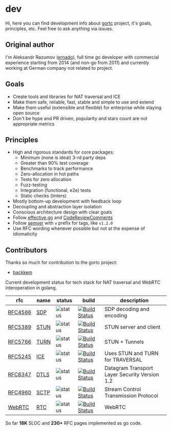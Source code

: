 # dev

Hi, here you can find development info about [gortc](https://gortc.io) project, it's goals,
principles, etc. Feel free to ask anything via issues.

## Original author
I'm Aleksandr Razumov ([ernado](https://github.com/ernado)), full time go developer with commercial experience
starting from 2014 (and non-go from 2011) and currently working at
German company not related to project.

## Goals
* Create tools and libraries for NAT traversal and ICE
* Make them safe, reliable, fast, stable and simple to use and extend
* Make them useful (extensible and flexible) for enterprise while staying open source
* Don't be hype and PR driven, popularity and stars count are not appropriate metrics

## Principles
* High and rigorous standards for core packages:
    * Minimum (none is ideal) 3-rd party deps
    * Greater than 90% test coverage
    * Benchmarks to track performance
    * Zero-allocation in hot paths
    * Tests for zero allocation
    * Fuzz-testing
    * Integration (functional, e2e) tests
    * Static checks (linters)
* Mostly bottom-up development with feedback loop
* Decoupling and abstraction layer isolation
* Conscious architecture design with clear goals
* Follow [effective go](https://golang.org/doc/effective_go.html) and [CodeReviewComments](https://github.com/golang/go/wiki/CodeReviewComments)
* Follow [semver](https://semver.org/) with `v` prefix for tags, like `v1.2.0`
* Use RFC wording whenever possible but not at the expense of idiomaticity

## Contributors
Thanks so much for contribution to the gortc project:
* [backkem](https://github.com/backkem)

Current development status for tech stack for NAT traversal and WebRTC interoperation in golang.

rfc | name  | status | build | description
---|-------|--------|-------|----
[RFC4566](https://tools.ietf.org/html/rfc4566) | [SDP](http://github.com/gortc/sdp)    | ![status](https://img.shields.io/badge/status-alpha-green.svg)  | [![Build Status](https://travis-ci.org/gortc/sdp.svg?branch=master)](https://travis-ci.org/gortc/sdp) | SDP decoding and encoding
[RFC5389](https://tools.ietf.org/html/rfc5389) | [STUN](http://github.com/gortc/stun)  | ![status](https://img.shields.io/badge/status-beta-green.svg)  | [![Build Status](https://travis-ci.org/gortc/stun.svg)](https://travis-ci.org/gortc/stun) | STUN server and client 
[RFC5766](https://tools.ietf.org/html/rfc5766) | [TURN](http://github.com/gortc/turn)  | ![status](https://img.shields.io/badge/status-dev-blue.svg) | [![Build Status](https://travis-ci.org/gortc/turn.svg)](https://travis-ci.org/gortc/turn) | STUN + Tunnels
[RFC5245](https://tools.ietf.org/html/rfc5245) | [ICE](http://github.com/gortc/ice)    | ![status](https://img.shields.io/badge/status-dev-blue.svg)  | [![Build Status](https://travis-ci.org/gortc/ice.svg)](https://travis-ci.org/gortc/ice) | Uses STUN and TURN for TRAVERSAL 
[RFC6347](https://tools.ietf.org/html/rfc6347) | [DTLS](http://github.com/gortc/dtls)  | ![status](https://img.shields.io/badge/status-research-orange.svg)  | [![Build Status](https://travis-ci.org/gortc/dtls.svg)](https://travis-ci.org/gortc/dtls) | Datagram Transport Layer Security Version 1.2
[RFC4960](https://tools.ietf.org/html/rfc4960) | [SCTP](http://github.com/gortc/sctp)  | ![status](https://img.shields.io/badge/status-research-orange.svg)  | [![Build Status](https://travis-ci.org/gortc/sctp.svg)](https://travis-ci.org/gortc/sctp) | Stream Control Transmission Protocol
[WebRTC](https://tools.ietf.org/html/draft-ietf-rtcweb-overview) | [RTC](http://github.com/gortc/rtc)  | ![status](https://img.shields.io/badge/status-research-orange.svg)  | [![Build Status](https://travis-ci.org/gortc/rtc.svg)](https://travis-ci.org/gortc/rtc) | WebRTC

So far **18K** SLOC and **230+** RFC pages implemented as go code.
